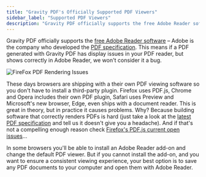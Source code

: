 ```yaml
---
title: "Gravity PDF's Officially Supported PDF Viewers"
sidebar_label: "Supported PDF Viewers"
description: "Gravity PDF officially supports the free Adobe Reader software. After all, Adobe is the company who developed the PDF specification."
---
```


Gravity PDF officially supports the [free Adobe Reader software](https://get.adobe.com/reader/) – Adobe is the company who developed the [PDF specification](http://www.adobe.com/devnet/pdf/pdf_reference.html). This means if a PDF generated with Gravity PDF has display issues in your PDF reader, but shows correctly in Adobe Reader, we won't consider it a bug.

![FireFox PDF Rendering Issues](https://resources.gravitypdf.com/uploads/2015/10/Firefox-PDF-viewer-warning.png)

These days browsers are shipping with a their own PDF viewing software so you don't have to install a third-party plugin. Firefox uses PDF.js, Chrome and Opera includes their own PDF plugin, Safari uses Preview and Microsoft's new browser, Edge, even ships with a document reader. This is great in theory, but in practice it causes problems. Why? Because building software that correctly renders PDFs is hard (just take a look at the [latest PDF specification](http://wwwimages.adobe.com/content/dam/Adobe/en/devnet/pdf/pdfs/adobe_supplement_iso32000.pdf) and tell us it doesn't give you a headache). And if that's not a compelling enough reason check [Firefox's PDF.js current open issues](https://github.com/mozilla/pdf.js/issues)...

In some browsers you'll be able to install an Adobe Reader add-on and change the default PDF viewer. But if you cannot install the add-on, and you want to ensure a consistent viewing experience, your best option is to save any PDF documents to your computer and open them with Adobe Reader.